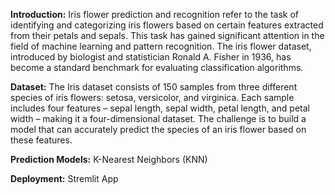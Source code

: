 ****Introduction:****
Iris flower prediction and recognition refer to the task of identifying and categorizing iris flowers based on certain features extracted from their petals and sepals. This task has gained significant attention in the field of machine learning and pattern recognition. The iris flower dataset, introduced by biologist and statistician Ronald A. Fisher in 1936, has become a standard benchmark for evaluating classification algorithms.

****Dataset:****
The Iris dataset consists of 150 samples from three different species of iris flowers: setosa, versicolor, and virginica. Each sample includes four features – sepal length, sepal width, petal length, and petal width – making it a four-dimensional dataset. The challenge is to build a model that can accurately predict the species of an iris flower based on these features.

****Prediction Models:****
K-Nearest Neighbors (KNN)

****Deployment:****
Stremlit App
